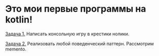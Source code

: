 # Это мои первые программы на kotlin!
[Задача 1.](\src\main\kotlin\TicTacToeGame.kt) Написать консольную игру в крестики нолики.

[Задача 2.](\src\main\kotlin\Memento.kt) Реализовать любой поведенческий паттерн. Рассмотрим memento.
